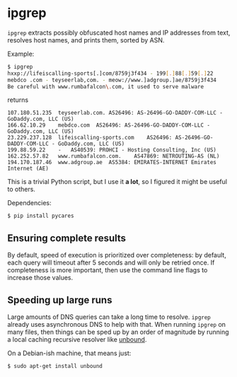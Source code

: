 ipgrep
======

`ipgrep` extracts possibly obfuscated host names and IP addresses from text,
resolves host names, and prints them, sorted by ASN.

Example:

```bash
$ ipgrep
hxxp://lifeiscalling-sports[.]com/8759j3f434 - 199[.]88[.]59[.]22
mebdco .com - teyseerlab,com. - meow://www.]adgroup.]ae/8759j3f434
Be careful with www.rumbafalcon\.com, it used to serve malware
```
returns
```csv
107.180.51.235	teyseerlab.com.	AS26496: AS-26496-GO-DADDY-COM-LLC - GoDaddy.com, LLC (US)
166.62.10.29	mebdco.com	AS26496: AS-26496-GO-DADDY-COM-LLC - GoDaddy.com, LLC (US)
23.229.237.128	lifeiscalling-sports.com	AS26496: AS-26496-GO-DADDY-COM-LLC - GoDaddy.com, LLC (US)
199.88.59.22	-	AS40539: PROHCI - Hosting Consulting, Inc (US)
162.252.57.82	www.rumbafalcon.com.	AS47869: NETROUTING-AS (NL)
194.170.187.46	www.adgroup.ae	AS5384: EMIRATES-INTERNET Emirates Internet (AE)
```

This is a trivial Python script, but I use it **a lot**, so I figured it might
be useful to others.

Dependencies:
```bash
$ pip install pycares
```


Ensuring complete results
-------------------------

By default, speed of execution is prioritized over completeness: by
default, each query will timeout after 5 seconds and will only be
retried once.  If completeness is more important, then use the command
line flags to increase those values.



Speeding up large runs
----------------------

Large amounts of DNS queries can take a long time to resolve.
`ipgrep` already uses asynchronous DNS to help with that.  When
running `ipgrep` on many files, then things can be sped up by an order
of magnitude by running a local caching recursive resolver like
[unbound](https://www.unbound.org/).

On a Debian-ish machine, that means just:

```console
$ sudo apt-get install unbound
```
